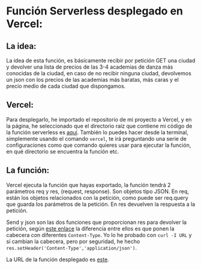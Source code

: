 # Función Serverless desplegado en Vercel:

## La idea:
La idea de esta función, es básicamente recibir por petición GET una ciudad y devolver una lista de precios de las 3-4 academias de danza más conocidas de la ciudad, en caso de no recibir ninguna ciudad, devolvemos un json con los precios de las academias más baratas, más caras y el precio medio de cada ciudad que dispongamos.

## Vercel:
Para desplegarlo, he importado el repositorio de mi proyecto a Vercel, y en la página, he seleccionado que el directorio raíz que contiene mi código de la función serverless es [aquí](https://github.com/WolfYe98/Proyecto_IV_Bate/tree/master/Vercel/Academies-pricing).
También lo puedes hacer desde la terminal, simplemente usando el comando ```vercel```, te irá preguntando una serie de configuraciones como que comando quieres usar para ejecutar la función, en qué directorio se encuentra la función etc.

## La función:
Vercel ejecuta la función que hayas exportado, la función tendrá 2 parámetros req y res, (request, response).
Son objetos tipo JSON.
En req, están los objetos relacionados con la petición, como puede ser req.query que guarda los parámetros de la petición.
En res devuelven la respuesta a la petición.

Send y json son las dos funciones que proporcionan res para devolver la petición, según [este enlace](https://www.tutorialspoint.com/difference-between-res-send-and-res-json-in-express-js) la diferencia entre ellos es que ponen la cabecera con diferentes ```Content-Type```.
Yo lo he probado con ```curl -I URL``` y sí cambian la cabecera, pero por seguridad, he hecho ```res.setHeader('Content-Type','application/json')```.

La URL de la función desplegado es [este](http://academies-pricing.vercel.app/api/academiesPricing).

